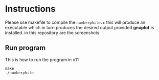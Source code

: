 # Instructions

Please use makefile to compile the `numberphile.c` this will produce an executable which in turn produces the desired output provided **gnuplot** is installed. in this repository are the screenshots

## Run program
This is how to run the program in x11

    make
    ./numberphile
   
